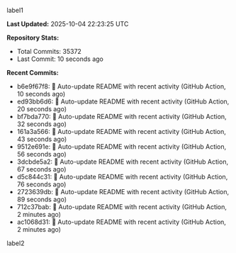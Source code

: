 
label1 
<!-- ACTIVITY_START -->
**Last Updated:** 2025-10-04 22:23:25 UTC

**Repository Stats:**
- Total Commits: 35372
- Last Commit: 10 seconds ago

**Recent Commits:**
- b6e9f67f8: 🤖 Auto-update README with recent activity (GitHub Action, 10 seconds ago)
- ed93bb6d6: 🤖 Auto-update README with recent activity (GitHub Action, 20 seconds ago)
- bf7bda770: 🤖 Auto-update README with recent activity (GitHub Action, 32 seconds ago)
- 161a3a566: 🤖 Auto-update README with recent activity (GitHub Action, 43 seconds ago)
- 9512e691e: 🤖 Auto-update README with recent activity (GitHub Action, 56 seconds ago)
- 3dcbde5a2: 🤖 Auto-update README with recent activity (GitHub Action, 67 seconds ago)
- d5c844c31: 🤖 Auto-update README with recent activity (GitHub Action, 76 seconds ago)
- 2723639db: 🤖 Auto-update README with recent activity (GitHub Action, 89 seconds ago)
- 712c37bab: 🤖 Auto-update README with recent activity (GitHub Action, 2 minutes ago)
- ac1068d31: 🤖 Auto-update README with recent activity (GitHub Action, 2 minutes ago)
<!-- ACTIVITY_END -->

label2
